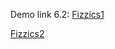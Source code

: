 Demo link 6.2: 
  [Fizzics1]( https://duyentran123456.github.io/CNWeb20202/lab06-1/6.2/Fizzics1.html)
  
  [Fizzics2]( https://duyentran123456.github.io/CNWeb20202/lab06-1/6.2/Fizzics2.html)
